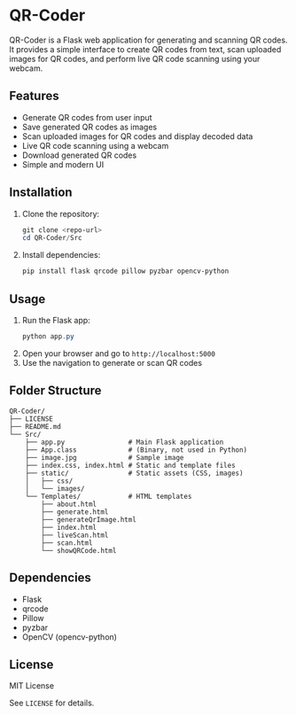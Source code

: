 # QR-Coder

QR-Coder is a Flask web application for generating and scanning QR codes. It provides a simple interface to create QR codes from text, scan uploaded images for QR codes, and perform live QR code scanning using your webcam.

## Features
- Generate QR codes from user input
- Save generated QR codes as images
- Scan uploaded images for QR codes and display decoded data
- Live QR code scanning using a webcam
- Download generated QR codes
- Simple and modern UI

## Installation
1. Clone the repository:
   ```powershell
   git clone <repo-url>
   cd QR-Coder/Src
   ```
2. Install dependencies:
   ```powershell
   pip install flask qrcode pillow pyzbar opencv-python
   ```

## Usage
1. Run the Flask app:
   ```powershell
   python app.py
   ```
2. Open your browser and go to `http://localhost:5000`
3. Use the navigation to generate or scan QR codes

## Folder Structure
```
QR-Coder/
├── LICENSE
├── README.md
└── Src/
    ├── app.py                # Main Flask application
    ├── App.class             # (Binary, not used in Python)
    ├── image.jpg             # Sample image
    ├── index.css, index.html # Static and template files
    ├── static/               # Static assets (CSS, images)
    │   ├── css/
    │   └── images/
    └── Templates/            # HTML templates
        ├── about.html
        ├── generate.html
        ├── generateQrImage.html
        ├── index.html
        ├── liveScan.html
        ├── scan.html
        └── showQRCode.html
```

## Dependencies
- Flask
- qrcode
- Pillow
- pyzbar
- OpenCV (opencv-python)

## License
MIT License

See `LICENSE` for details.